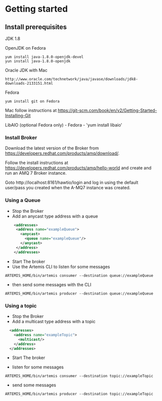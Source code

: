 # Getting started
## Install prerequisites

JDK 1.8
 
OpenJDK on Fedora
    
    yum install java-1.8.0-openjdk-devel
    yun install java-1.8.0-openjdk
    
Oracle JDK with  Mac

    http://www.oracle.com/technetwork/java/javase/downloads/jdk8-downloads-2133151.html

Fedora
    
    yum install git on Fedora

Mac 
    follow instructions at https://git-scm.com/book/en/v2/Getting-Started-Installing-Git
    

LibAIO (optional Fedora only) - Fedora - 'yum install libaio'

### Install Broker

Download the latest version of the Broker from https://developers.redhat.com/products/amq/download/.

Follow the install instructions at https://developers.redhat.com/products/amq/hello-world and create and run an AMQ 7 Broker
instance.

Goto http://localhost:8161/hawtio/login and log in using the default user/pass you created when the A-MQ7 instance was created.

### Using a Queue

-   Stop the Broker
-   Add an anycast type address with a queue 
```xml 
    <addresses>
     <address name="exampleQueue">
       <anycast>
         <queue name="exampleQueue"/>
       </anycast>
     </address>
    </addresses>
```

-   Start The broker
-   Use the Artemis CLI to listen for some messages
```code
ARTEMIS_HOME/bin/artemis consumer --destination queue://exampleQueue
```
-   then send some messages with the CLI
```code
ARTEMIS_HOME/bin/artemis producer --destination queue://exampleQueue
```
### Using a topic

-   Stop the Broker
-   Add a multicast type address with a topic 
```xml 
  <addresses>
    <address name="exampleTopic">
      <multicast/>
    </address>
  </addresses>
```

-   Start The broker

-   listen for some messages

```code
ARTEMIS_HOME/bin/artemis consumer --destination topic://exampleTopic
```         

-   send some messages

```code
ARTEMIS_HOME/bin/artemis producer --destination topic://exampleTopic
```
   

